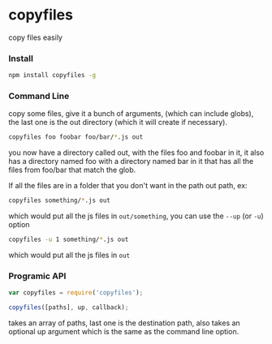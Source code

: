 copyfiles
===

copy files easily

### Install

```bash
npm install copyfiles -g
```
### Command Line

copy some files, give it a bunch of arguments, (which can include globs), the last one 
is the out directory (which it will create if necessary).

```bash
copyfiles foo foobar foo/bar/*.js out
```

you now have a directory called out, with the files foo and foobar in it, it also has a directory named foo with a directory named
bar in it that has all the files from foo/bar that match the glob.

If all the files are in a folder that you don't want in the path out path, ex:

```bash
copyfiles something/*.js out
```

which would put all the js files in `out/something`, you can use the `--up` (or `-u`) option

```bash
copyfiles -u 1 something/*.js out
```

which would put all the js files in `out`

### Programic API

```js
var copyfiles = require('copyfiles');

copyfiles([paths], up, callback);
```
takes an array of paths, last one is the destination path, also takes an optional up argument which is the same as the
command line option.
